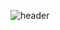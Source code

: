 ![header](https://capsule-render.vercel.app/api?type=waving&color=auto&height=500§ion=header&text=Jiyeon's%20GitHub&fontSize=80&fontColor=ffffff&fontAlignY=10)
